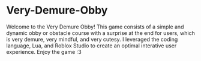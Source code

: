 # Very-Demure-Obby
Welcome to the Very Demure Obby! This game consists of a simple and dynamic obby or obstacle course with a surprise at the end for users, which is very demure, very mindful, and very cutesy. I leveraged the coding language, Lua, and Roblox Studio to create an optimal interative user experience. Enjoy the game :3
